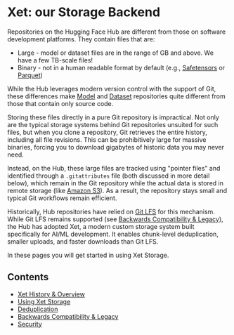 # Xet: our Storage Backend

Repositories on the Hugging Face Hub are different from those on software development platforms. They contain files that are:

- Large - model or dataset files are in the range of GB and above. We have a few TB-scale files!
- Binary - not in a human readable format by default (e.g., [Safetensors](https://huggingface.co/docs/safetensors/en/index) or [Parquet](https://huggingface.co/docs/dataset-viewer/en/parquet#what-is-parquet))

While the Hub leverages modern version control with the support of Git, these differences make [Model](https://huggingface.co/docs/hub/models) and [Dataset](https://huggingface.co/docs/hub/datasets) repositories quite different from those that contain only source code.

Storing these files directly in a pure Git repository is impractical. Not only are the typical storage systems behind Git repositories unsuited for such files, but when you clone a repository, Git retrieves the entire history, including all file revisions. This can be prohibitively large for massive binaries, forcing you to download gigabytes of historic data you may never need.

Instead, on the Hub, these large files are tracked using "pointer files" and identified through a `.gitattributes` file (both discussed in more detail below), which remain in the Git repository while the actual data is stored in remote storage (like [Amazon S3](https://aws.amazon.com/s3/)). As a result, the repository stays small and typical Git workflows remain efficient.

Historically, Hub repositories have relied on [Git LFS](https://git-lfs.com/) for this mechanism. While Git LFS remains supported (see [Backwards Compatibility & Legacy](./xet/legacy-git-lfs)), the Hub has adopted Xet, a modern custom storage system built specifically for AI/ML development. It enables chunk-level deduplication, smaller uploads, and faster downloads than Git LFS.

In these pages you will get started in using Xet Storage.

## Contents

- [Xet History & Overview](./xet/overview)
- [Using Xet Storage](./xet/using-xet-storage)
- [Deduplication](./xet/deduplication)
- [Backwards Compatibility & Legacy](./xet/legacy-git-lfs)
- [Security](./xet/security)

